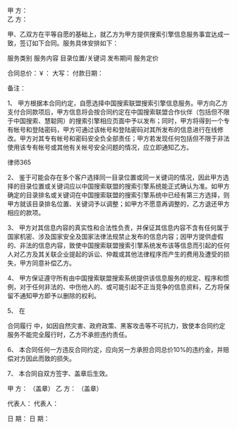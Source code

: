 
 甲  方：                                    
 乙  方：
 
 甲、乙双方在平等自愿的基础上，就乙方为甲方提供搜索引擎信息服务事宜达成一致，签订如下合同。服务具体安排如下：
 
 服务类别
 服务内容
 目录位置/关键词
 发布期间
 服务定价
      
 合同总价：￥：        大写：             付款日期：  
                                     
 备注：
 
 1、 甲方根据本合同约定，自愿选择中国搜索联盟搜索引擎信息服务。甲方向乙方支付合同款项后，甲方信息将会按合同约定在中国搜索联盟合作伙伴（包括但不限于中国搜索、慧聪网）的搜索引擎相应页面中予以发布；同时，甲方将得到一个专有帐号和登陆密码，甲方可通过该帐号和登陆密码对其所发布的信息进行在线修改。甲方对其专有帐号和密码安全负全部责任；甲方若发现任何包括但不限于非法使用该专有帐号或其他有关帐号安全问题的情况，应立即通知乙方。
 




 
律师365






 2、 鉴于可能会存在多个客户选择同一目录位置或同一关键词的情况，因此甲方选择的目录位置或关键词应以中国搜索联盟的搜索引擎系统能正式确认为准。如甲方确定的目录排名或关键词在中国搜索联盟的搜索引擎系统中已经有第三方选择，则甲方就该目录排名位置、关键词予以调整；如甲方不愿意再调整的，乙方退还甲方相应的款项。

 

 3、 甲方对其信息内容的真实性和合法性负责，并保证其信息内容不含有任何属于国家机密、涉及国家安全及国家法律法规禁止发布的信息内容；因甲方提供虚假的、非法的信息内容，致使中国搜索联盟搜索引擎系统发布该等信息而引起的任何人对乙方及其关联企业提起的诉讼、仲裁或其他法律程序而产生的费用及遭受的损失，甲方同意补偿乙方。

 

 4、 甲方保证遵守所有由中国搜索联盟搜索系统提供该信息服务的规定、程序和惯例，对于任何非法的、中伤他人的、或可能引起不正当竞争的信息资料，乙方将保留不通知甲方即予以删除的权利。

 

 5、 在

合同履行
中，如因自然灾害、政府政策、黑客攻击等不可抗力，致使本合同约定服务不能完全履行时，乙方不承担违约责任。

 

 6、 本合同任何一方违反合同约定，应向另一方承担合同总价10%的违约金，并赔偿对方因此而致的损失。

 

 7、 本合同自双方签字、盖章后生效。 

 

 甲  方：      （盖章）          乙  方：        （盖章）

 代表人：                        代表人：

 日  期：                        日  期：

 


 

 
 
 
 
 
  


  
 

  


  


  
 
 
 
 

